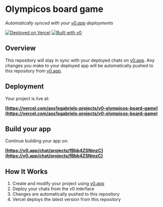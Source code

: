 # Olympicos board game

*Automatically synced with your [v0.app](https://v0.app) deployments*

[![Deployed on Vercel](https://img.shields.io/badge/Deployed%20on-Vercel-black?style=for-the-badge&logo=vercel)](https://vercel.com/ass1sgabriels-projects/v0-olympicos-board-game)
[![Built with v0](https://img.shields.io/badge/Built%20with-v0.app-black?style=for-the-badge)](https://v0.app/chat/projects/fBbb4ZSNmzC)

## Overview

This repository will stay in sync with your deployed chats on [v0.app](https://v0.app).
Any changes you make to your deployed app will be automatically pushed to this repository from [v0.app](https://v0.app).

## Deployment

Your project is live at:

**[https://vercel.com/ass1sgabriels-projects/v0-olympicos-board-game](https://vercel.com/ass1sgabriels-projects/v0-olympicos-board-game)**

## Build your app

Continue building your app on:

**[https://v0.app/chat/projects/fBbb4ZSNmzC](https://v0.app/chat/projects/fBbb4ZSNmzC)**

## How It Works

1. Create and modify your project using [v0.app](https://v0.app)
2. Deploy your chats from the v0 interface
3. Changes are automatically pushed to this repository
4. Vercel deploys the latest version from this repository